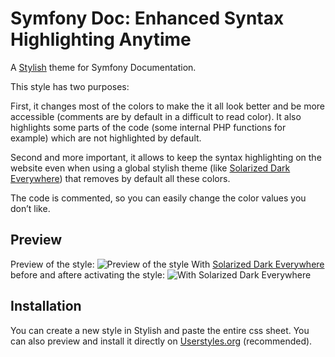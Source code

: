 Symfony Doc: Enhanced Syntax Highlighting Anytime
=================

A [Stylish](https://addons.mozilla.org/firefox/addon/stylish/) theme for Symfony Documentation. 

This style has two purposes:

First, it changes most of the colors to make the it all look better and be more accessible (comments are by default in a difficult to read color). It also highlights some parts of the code (some internal PHP functions for example) which are not highlighted by default.

Second and more important, it allows to keep the syntax highlighting on the website even when using a global stylish theme (like [Solarized Dark Everywhere](http://userstyles.org/styles/98305/solarized-dark-everywhere)) that removes by default all these colors.

The code is commented, so you can easily change the color values you don’t like.

Preview
-------
Preview of the style:
![Preview of the style](http://i.imgur.com/AR19Q5m.png)
With [Solarized Dark Everywhere](http://userstyles.org/styles/98305/solarized-dark-everywhere) before and aftere activating the style:
![With Solarized Dark Everywhere](http://i.imgur.com/NiXsyZE.png)

Installation
------------

You can create a new style in Stylish and paste the entire css sheet. You can also preview and install it directly on [Userstyles.org](http://userstyles.org/styles/99771/symfony-doc-enhanced-syntax-highlighting-anytime) (recommended).


